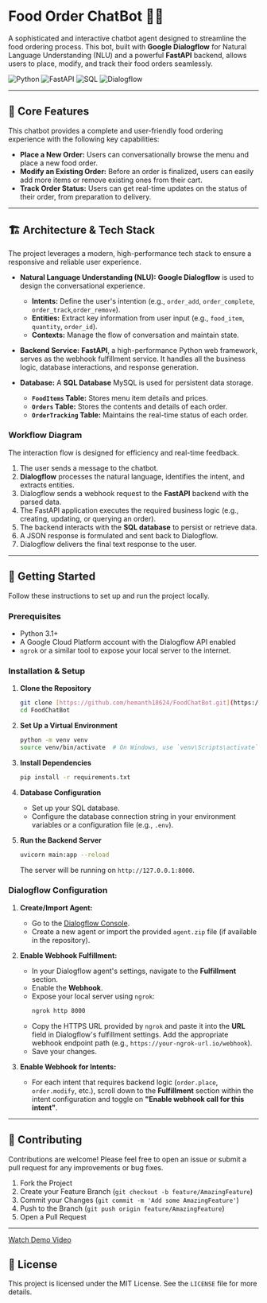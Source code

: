 # Food Order ChatBot 🍔🤖

A sophisticated and interactive chatbot agent designed to streamline the food ordering process. This bot, built with **Google Dialogflow** for Natural Language Understanding (NLU) and a powerful **FastAPI** backend, allows users to place, modify, and track their food orders seamlessly.

![Python](https://img.shields.io/badge/Python-3.9%2B-blue.svg)
![FastAPI](https://img.shields.io/badge/FastAPI-0.100%2B-green.svg)
![SQL](https://img.shields.io/badge/Database-SQL-orange.svg)
![Dialogflow](https://img.shields.io/badge/Dialogflow-ES-yellow.svg)

---

## 🎯 Core Features

This chatbot provides a complete and user-friendly food ordering experience with the following key capabilities:

* **Place a New Order:** Users can conversationally browse the menu and place a new food order.
* **Modify an Existing Order:** Before an order is finalized, users can easily add more items or remove existing ones from their cart.
* **Track Order Status:** Users can get real-time updates on the status of their order, from preparation to delivery.

---

## 🏗️ Architecture & Tech Stack

The project leverages a modern, high-performance tech stack to ensure a responsive and reliable user experience.

* **Natural Language Understanding (NLU):** **Google Dialogflow** is used to design the conversational experience.
    * **Intents:** Define the user's intention (e.g., `order_add`, `order_complete`, `order_track`,`order_remove`).
    * **Entities:** Extract key information from user input (e.g., `food_item`, `quantity`, `order_id`).
    * **Contexts:** Manage the flow of conversation and maintain state.

* **Backend Service:** **FastAPI**, a high-performance Python web framework, serves as the webhook fulfillment service. It handles all the business logic, database interactions, and response generation.

* **Database:** A **SQL Database** MySQL is used for persistent data storage.
    * **`FoodItems` Table:** Stores menu item details and prices.
    * **`Orders` Table:** Stores the contents and details of each order.
    * **`OrderTracking` Table:** Maintains the real-time status of each order.

### Workflow Diagram

The interaction flow is designed for efficiency and real-time feedback.
1.  The user sends a message to the chatbot.
2.  **Dialogflow** processes the natural language, identifies the intent, and extracts entities.
3.  Dialogflow sends a webhook request to the **FastAPI** backend with the parsed data.
4.  The FastAPI application executes the required business logic (e.g., creating, updating, or querying an order).
5.  The backend interacts with the **SQL database** to persist or retrieve data.
6.  A JSON response is formulated and sent back to Dialogflow.
7.  Dialogflow delivers the final text response to the user.

---

## 🚀 Getting Started

Follow these instructions to set up and run the project locally.

### Prerequisites

* Python 3.1+
* A Google Cloud Platform account with the Dialogflow API enabled
* `ngrok` or a similar tool to expose your local server to the internet.

### Installation & Setup

1.  **Clone the Repository**
    ```bash
    git clone [https://github.com/hemanth18624/FoodChatBot.git](https://github.com/hemanth18624/FoodChatBot.git)
    cd FoodChatBot
    ```

2.  **Set Up a Virtual Environment**
    ```bash
    python -m venv venv
    source venv/bin/activate  # On Windows, use `venv\Scripts\activate`
    ```

3.  **Install Dependencies**
    ```bash
    pip install -r requirements.txt
    ```

4.  **Database Configuration**
    * Set up your SQL database.
    * Configure the database connection string in your environment variables or a configuration file (e.g., `.env`).

5.  **Run the Backend Server**
    ```bash
    uvicorn main:app --reload
    ```
    The server will be running on `http://127.0.0.1:8000`.

### Dialogflow Configuration

1.  **Create/Import Agent:**
    * Go to the [Dialogflow Console](https://dialogflow.cloud.google.com/).
    * Create a new agent or import the provided `agent.zip` file (if available in the repository).

2.  **Enable Webhook Fulfillment:**
    * In your Dialogflow agent's settings, navigate to the **Fulfillment** section.
    * Enable the **Webhook**.
    * Expose your local server using `ngrok`:
        ```bash
        ngrok http 8000
        ```
    * Copy the HTTPS URL provided by `ngrok` and paste it into the **URL** field in Dialogflow's fulfillment settings. Add the appropriate webhook endpoint path (e.g., `https://your-ngrok-url.io/webhook`).
    * Save your changes.

3.  **Enable Webhook for Intents:**
    * For each intent that requires backend logic (`order.place`, `order.modify`, etc.), scroll down to the **Fulfillment** section within the intent configuration and toggle on **"Enable webhook call for this intent"**.

---

## 🤝 Contributing

Contributions are welcome! Please feel free to open an issue or submit a pull request for any improvements or bug fixes.

1.  Fork the Project
2.  Create your Feature Branch (`git checkout -b feature/AmazingFeature`)
3.  Commit your Changes (`git commit -m 'Add some AmazingFeature'`)
4.  Push to the Branch (`git push origin feature/AmazingFeature`)
5.  Open a Pull Request

---


[Watch Demo Video](demo1.mp4)


## 📄 License

This project is licensed under the MIT License. See the `LICENSE` file for more details.
